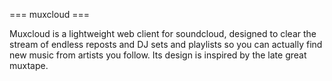=== muxcloud ===

Muxcloud is a lightweight web client for soundcloud, designed to clear the stream of endless reposts and DJ sets and playlists so you can actually find new music from artists you follow. Its design is inspired by the late great muxtape.